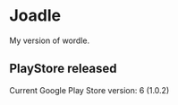 # Joadle

My version of wordle.

## PlayStore released

Current Google Play Store version: 6 (1.0.2)
